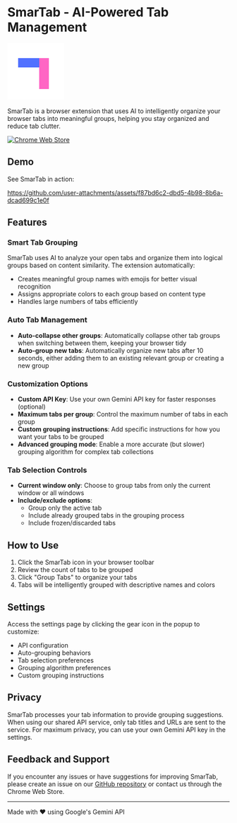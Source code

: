 # SmarTab - AI-Powered Tab Management

![SmarTab Logo](images/128.png)

SmarTab is a browser extension that uses AI to intelligently organize your browser tabs into meaningful groups, helping you stay organized and reduce tab clutter.

[![Chrome Web Store](https://img.shields.io/chrome-web-store/v/ffddpdidlmbeleejbllbimfhlmahkkln?label=Chrome%20Web%20Store&logo=google-chrome&logoColor=white)](https://chromewebstore.google.com/detail/smarttab/ffddpdidlmbeleejbllbimfhlmahkkln)

## Demo

See SmarTab in action:

https://github.com/user-attachments/assets/f87bd6c2-dbd5-4b98-8b6a-dcad699c1e0f

## Features

### Smart Tab Grouping
SmarTab uses AI to analyze your open tabs and organize them into logical groups based on content similarity. The extension automatically:
- Creates meaningful group names with emojis for better visual recognition
- Assigns appropriate colors to each group based on content type
- Handles large numbers of tabs efficiently

### Auto Tab Management
- **Auto-collapse other groups**: Automatically collapse other tab groups when switching between them, keeping your browser tidy
- **Auto-group new tabs**: Automatically organize new tabs after 10 seconds, either adding them to an existing relevant group or creating a new group

### Customization Options
- **Custom API Key**: Use your own Gemini API key for faster responses (optional)
- **Maximum tabs per group**: Control the maximum number of tabs in each group
- **Custom grouping instructions**: Add specific instructions for how you want your tabs to be grouped
- **Advanced grouping mode**: Enable a more accurate (but slower) grouping algorithm for complex tab collections

### Tab Selection Controls
- **Current window only**: Choose to group tabs from only the current window or all windows
- **Include/exclude options**:
  - Group only the active tab
  - Include already grouped tabs in the grouping process
  - Include frozen/discarded tabs

## How to Use

1. Click the SmarTab icon in your browser toolbar
2. Review the count of tabs to be grouped
3. Click "Group Tabs" to organize your tabs
4. Tabs will be intelligently grouped with descriptive names and colors

## Settings

Access the settings page by clicking the gear icon in the popup to customize:

- API configuration
- Auto-grouping behaviors
- Tab selection preferences
- Grouping algorithm preferences
- Custom grouping instructions

## Privacy

SmarTab processes your tab information to provide grouping suggestions. When using our shared API service, only tab titles and URLs are sent to the service. For maximum privacy, you can use your own Gemini API key in the settings.

## Feedback and Support

If you encounter any issues or have suggestions for improving SmarTab, please create an issue on our [GitHub repository](https://github.com/tang-hi/smarTab) or contact us through the Chrome Web Store.

---

Made with ❤️ using Google's Gemini API
